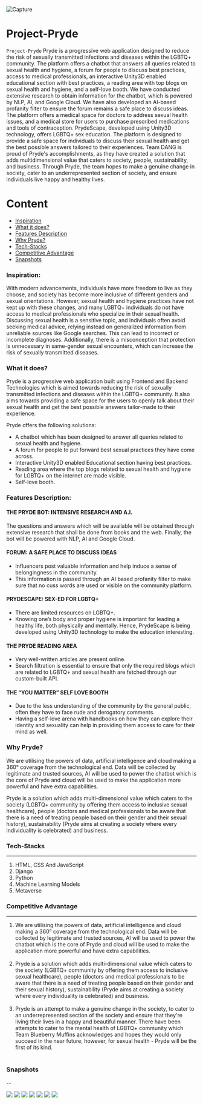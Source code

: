 ![Capture](https://res.cloudinary.com/divr26z8e/image/upload/v1678995024/Screenshot_2023-03-17_at_12.59.41_AM_dbjoeg.png)
# Project-Pryde

`Project-Pryde` Pryde is a progressive web application designed to reduce the risk of sexually transmitted infections and diseases within the LGBTQ+ community. The platform offers a chatbot that answers all queries related to sexual health and hygiene, a forum for people to discuss best practices, access to medical professionals, an interactive Unity3D enabled educational section with best practices, a reading area with top blogs on sexual health and hygiene, and a self-love booth. We have conducted extensive research to obtain information for the chatbot, which is powered by NLP, AI, and Google Cloud. We have also developed an AI-based profanity filter to ensure the forum remains a safe place to discuss ideas. The platform offers a medical space for doctors to address sexual health issues, and a medical store for users to purchase prescribed medications and tools of contraception. PrydeScape, developed using Unity3D technology, offers LGBTQ+ sex education. The platform is designed to provide a safe space for individuals to discuss their sexual health and get the best possible answers tailored to their experiences. Team DANG is proud of Pryde's accomplishments, as they have created a solution that adds multidimensional value that caters to society, people, sustainability, and business. Through Pryde, the team hopes to make a genuine change in society, cater to an underrepresented section of society, and ensure individuals live happy and healthy lives.


Content
========
 * [Inspiration](#Inspiration)
 * [What it does?](#What-it-does)
 * [Features Description](#Feature-Description)
 * [Why Pryde?](Why-Pryde)
 * [Tech-Stacks](#Tech-Stacks)
 * [Competitive Advantage](#Competitive-Advantage)
 * [Snapshots](#Snapshots)
 
 
 
### Inspiration:
With modern advancements, individuals have more freedom to live as they choose, and society has become more inclusive of different genders and sexual orientations. However, sexual health and hygiene practices have not kept up with these changes, and many LGBTQ+ individuals do not have access to medical professionals who specialize in their sexual health. Discussing sexual health is a sensitive topic, and individuals often avoid seeking medical advice, relying instead on generalized information from unreliable sources like Google searches. This can lead to incorrect or incomplete diagnoses. Additionally, there is a misconception that protection is unnecessary in same-gender sexual encounters, which can increase the risk of sexually transmitted diseases.

### What it does?
Pryde is a progressive web application built using Frontend and Backend Technologies which is aimed towards reducing the risk of sexually transmitted infections and diseases within the LGBTQ+ community. It also aims towards providing a safe space for the users to openly talk about their sexual health and get the best possible answers tailor-made to their experience.

Pryde offers the following solutions:
- A chatbot which has been designed to answer all queries related to sexual health and hygiene.
- A forum for people to put forward best sexual practices they have come across.
- Interactive Unity3D enabled Educational section having best practices.
- Reading area where the top blogs related to sexual health and hygiene for LGBTQ+ on the internet are made visible.
- Self-love booth.

### Features Description:
#### THE PRYDE BOT: INTENSIVE RESEARCH AND A.I.
The questions and answers which will be available will be obtained through extensive research that shall be done from books and the web. Finally, the bot will be powered with NLP, AI and Google Cloud.

#### FORUM: A SAFE PLACE TO DISCUSS IDEAS
- Influencers post valuable information and help induce a sense of belongingness in the community.
- This information is passed through an AI based profanity filter to make sure that no cuss words are used or visible on the community platform.

#### PRYDESCAPE: SEX-ED FOR LGBTQ+
- There are limited resources on LGBTQ+.
- Knowing one’s body and proper hygiene is important for leading a healthy life, both physically and mentally.
Hence, PrydeScape is being developed using Unity3D technology to make the education interesting.

#### THE PRYDE READING AREA
- Very well-written articles are present online.
- Search filtration is essential to ensure that only the required blogs which are related to LGBTQ+ and sexual health are fetched through our custom-built API.

#### THE “YOU MATTER” SELF LOVE BOOTH
- Due to the less understanding of the community by the general public, often they have to face rude and derogatory comments.
- Having a self-love arena with handbooks on how they can explore their identity and sexuality can help in providing them access to care for their mind as well.

### Why Pryde?
We are utilising the powers of data, artificial intelligence and cloud making a 360° coverage from the technological end. Data will be collected by legitimate and trusted sources, AI will be used to power the chatbot which is the core of Pryde and cloud will be used to make the application more powerful and have extra capabilities.

Pryde is a solution which adds multi-dimensional value which caters to the society (LGBTQ+ community by offering them access to inclusive sexual healthcare), people (doctors and medical professionals to be aware that there is a need of treating people based on their gender and their sexual history), sustainability (Pryde aims at creating a society where every individuality is celebrated) and business.

### Tech-Stacks
---
<ol>
<li> HTML, CSS And JavaScript
<li>Django 
<br/>
<li>Python
<br/>
<li>Machine Learning Models
<br/>
<li>Metaverse
</ol>


### Competitive Advantage
---
<ol>
<li>We are utilising the powers of data, artificial intelligence and
cloud making a 360° coverage from the technological end. Data
will be collected by legitimate and trusted sources, AI will be
used to power the chatbot which is the core of Pryde and cloud
will be used to make the application more powerful and have
extra capabilities.  
</li></br>
<li>Pryde is a solution which adds multi-dimensional value which
caters to the society (LGBTQ+ community by offering them access
to inclusive sexual healthcare), people (doctors and medical
professionals to be aware that there is a need of treating
people based on their gender and their sexual history),
sustainability (Pryde aims at creating a society where every
individuality is celebrated) and business. 
</li></br>
<li>Pryde is an attempt to make a genuine change in the society, to
cater to an underrepresented section of the society and ensure
that they're living their lives in a happy and beautiful manner.
There have been attempts to cater to the mental health of LGBTQ+
community which Team Blueberry Muffins acknowledges and hopes
they would only succeed in the near future, however, for sexual
health - Pryde will be the first of its kind.
</li></br>
</ol>

### Snapshots
--

![](https://res.cloudinary.com/divr26z8e/image/upload/v1682764709/WhatsApp_Image_2023-04-10_at_6.09.18_PM_a5fs0p.jpg)
![](https://res.cloudinary.com/divr26z8e/image/upload/v1682764727/WhatsApp_Image_2023-04-10_at_6.09.16_PM_dfeeax.jpg)
![](https://res.cloudinary.com/divr26z8e/image/upload/v1682764727/WhatsApp_Image_2023-04-10_at_6.09.17_PM_1_kbvmqs.jpg)
![](https://res.cloudinary.com/divr26z8e/image/upload/v1679001362/Website_Launch_Gradient_With_Laptop_And_Phone_Mockup_Mobile_Video_Instagram_Post_Square_1_w1uzzk.gif)
![](https://res.cloudinary.com/divr26z8e/image/upload/v1682765187/WhatsApp_Image_2023-04-10_at_6.09.17_PM_uxjirw.jpg)
![](https://res.cloudinary.com/divr26z8e/image/upload/v1682764725/WhatsApp_Image_2023-04-10_at_6.09.16_PM_1_utmjry.jpg)
![](https://res.cloudinary.com/divr26z8e/image/upload/v1682765271/Pridescape___SIMMER.io_-_Google_Chrome_4_12_2023_10_29_30_AM_ir4whd.jpg)





